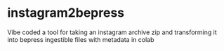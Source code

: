 # instagram2bepress
Vibe coded a tool for taking an instagram archive zip and transforming it into bepress ingestible files with metadata in colab
